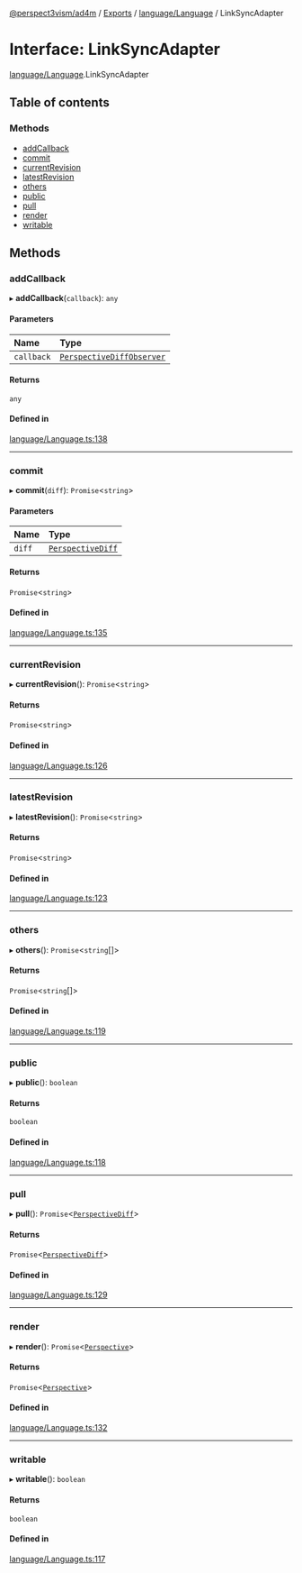 [@perspect3vism/ad4m](../README.md) / [Exports](../modules.md) / [language/Language](../modules/language_Language.md) / LinkSyncAdapter

# Interface: LinkSyncAdapter

[language/Language](../modules/language_Language.md).LinkSyncAdapter

## Table of contents

### Methods

- [addCallback](language_Language.LinkSyncAdapter.md#addcallback)
- [commit](language_Language.LinkSyncAdapter.md#commit)
- [currentRevision](language_Language.LinkSyncAdapter.md#currentrevision)
- [latestRevision](language_Language.LinkSyncAdapter.md#latestrevision)
- [others](language_Language.LinkSyncAdapter.md#others)
- [public](language_Language.LinkSyncAdapter.md#public)
- [pull](language_Language.LinkSyncAdapter.md#pull)
- [render](language_Language.LinkSyncAdapter.md#render)
- [writable](language_Language.LinkSyncAdapter.md#writable)

## Methods

### addCallback

▸ **addCallback**(`callback`): `any`

#### Parameters

| Name | Type |
| :------ | :------ |
| `callback` | [`PerspectiveDiffObserver`](../modules/language_Language.md#perspectivediffobserver) |

#### Returns

`any`

#### Defined in

[language/Language.ts:138](https://github.com/perspect3vism/ad4m/blob/2628235/src/language/Language.ts#L138)

___

### commit

▸ **commit**(`diff`): `Promise`<`string`\>

#### Parameters

| Name | Type |
| :------ | :------ |
| `diff` | [`PerspectiveDiff`](../classes/perspectives_PerspectiveDiff.PerspectiveDiff.md) |

#### Returns

`Promise`<`string`\>

#### Defined in

[language/Language.ts:135](https://github.com/perspect3vism/ad4m/blob/2628235/src/language/Language.ts#L135)

___

### currentRevision

▸ **currentRevision**(): `Promise`<`string`\>

#### Returns

`Promise`<`string`\>

#### Defined in

[language/Language.ts:126](https://github.com/perspect3vism/ad4m/blob/2628235/src/language/Language.ts#L126)

___

### latestRevision

▸ **latestRevision**(): `Promise`<`string`\>

#### Returns

`Promise`<`string`\>

#### Defined in

[language/Language.ts:123](https://github.com/perspect3vism/ad4m/blob/2628235/src/language/Language.ts#L123)

___

### others

▸ **others**(): `Promise`<`string`[]\>

#### Returns

`Promise`<`string`[]\>

#### Defined in

[language/Language.ts:119](https://github.com/perspect3vism/ad4m/blob/2628235/src/language/Language.ts#L119)

___

### public

▸ **public**(): `boolean`

#### Returns

`boolean`

#### Defined in

[language/Language.ts:118](https://github.com/perspect3vism/ad4m/blob/2628235/src/language/Language.ts#L118)

___

### pull

▸ **pull**(): `Promise`<[`PerspectiveDiff`](../classes/perspectives_PerspectiveDiff.PerspectiveDiff.md)\>

#### Returns

`Promise`<[`PerspectiveDiff`](../classes/perspectives_PerspectiveDiff.PerspectiveDiff.md)\>

#### Defined in

[language/Language.ts:129](https://github.com/perspect3vism/ad4m/blob/2628235/src/language/Language.ts#L129)

___

### render

▸ **render**(): `Promise`<[`Perspective`](../classes/perspectives_Perspective.Perspective.md)\>

#### Returns

`Promise`<[`Perspective`](../classes/perspectives_Perspective.Perspective.md)\>

#### Defined in

[language/Language.ts:132](https://github.com/perspect3vism/ad4m/blob/2628235/src/language/Language.ts#L132)

___

### writable

▸ **writable**(): `boolean`

#### Returns

`boolean`

#### Defined in

[language/Language.ts:117](https://github.com/perspect3vism/ad4m/blob/2628235/src/language/Language.ts#L117)
